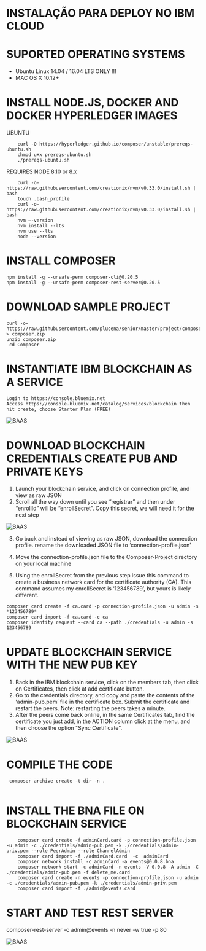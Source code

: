# INSTALAÇÃO PARA DEPLOY NO IBM CLOUD

# SUPORTED OPERATING SYSTEMS
- Ubuntu Linux 14.04 / 16.04 LTS ONLY !!!
- MAC OS X 10.12+

# INSTALL NODE.JS, DOCKER AND DOCKER HYPERLEDGER IMAGES 

UBUNTU

```     
    curl -O https://hyperledger.github.io/composer/unstable/prereqs-ubuntu.sh
    chmod u+x prereqs-ubuntu.sh
    ./prereqs-ubuntu.sh
```

    
REQUIRES NODE 8.10 or 8.x
```
    curl -o- https://raw.githubusercontent.com/creationix/nvm/v0.33.0/install.sh | bash
    touch .bash_profile
    curl -o- https://raw.githubusercontent.com/creationix/nvm/v0.33.0/install.sh | bash
    nvm —-version
    nvm install --lts
    nvm use --lts
    node --version
```
 
# INSTALL COMPOSER 
```
npm install -g --unsafe-perm composer-cli@0.20.5
npm install -g --unsafe-perm composer-rest-server@0.20.5

```

# DOWNLOAD SAMPLE PROJECT 
```
curl -o- https://raw.githubusercontent.com/plucena/senior/master/project/composer.zip > composer.zip
unzip composer.zip
 cd Composer
```



# INSTANTIATE IBM BLOCKCHAIN AS A SERVICE 

```
Login to https://console.bluemix.net
Access https://console.bluemix.net/catalog/services/blockchain then hit create, choose Starter Plan (FREE)
```
![BAAS](https://cdn-images-1.medium.com/max/1600/1*OwZiPHH00uUO0ALStas1Ew.gif)


# DOWNLOAD BLOCKCHAIN CREDENTIALS CREATE PUB AND PRIVATE KEYS 

1. Launch your blockchain service, and click on connection profile, and view as raw JSON
2. Scroll all the way down until you see “registrar” and then under “enrollId” will be “enrollSecret”. Copy this secret, we will need it for the next step

![BAAS](https://cdn-images-1.medium.com/max/1600/1*5xSoM5S2KfJGf9T-tzYAzA.gif)

3. Go back and instead of viewing as raw JSON, download the connection profile.
rename the downloaded JSON file to ‘connection-profile.json’


4. Move the connection-profile.json file to the Composer-Project directory on your local machine

5. Using the enrollSecret from the previous step issue this command to create a business network card for the certificate authority (CA). This command assumes my enrollSecret is ‘123456789’, but yours is likely different.

```
composer card create -f ca.card -p connection-profile.json -u admin -s *123456789*
composer card import -f ca.card -c ca
composer identity request --card ca --path ./credentials -u admin -s 123456789
```

# UPDATE BLOCKCHAIN SERVICE WITH THE NEW PUB KEY

1. Back in the IBM blockchain service, click on the members tab, then click on Certificates, then click at add certificate button. 
2. Go to the credentials directory, and copy and paste the contents of the ‘admin-pub.pem’ file in the certificate box. Submit the certificate and restart the peers. Note: restarting the peers takes a minute.
3. After the peers come back online, in the same Certificates tab, find the certificate you just add, in the ACTION column click at the menu, and then choose the option "Sync Certificate".

![BAAS](https://cdn-images-1.medium.com/max/1600/1*5xSoM5S2KfJGf9T-tzYAzA.gif)


# COMPILE THE CODE
```
 composer archive create -t dir -n .
  
```

# INSTALL THE BNA FILE ON BLOCKCHAIN SERVICE
```
    composer card create -f adminCard.card -p connection-profile.json -u admin -c ./credentials/admin-pub.pem -k ./credentials/admin-priv.pem --role PeerAdmin --role ChannelAdmin
    composer card import -f ./adminCard.card  -c  adminCard
    composer network install -c adminCard -a events@0.0.8.bna
    composer network start -c adminCard -n events -V 0.0.8 -A admin -C ./credentials/admin-pub.pem -f delete_me.card
    composer card create -n events -p connection-profile.json -u admin -c ./credentials/admin-pub.pem -k ./credentials/admin-priv.pem
    composer card import -f ./admin@events.card
```

# START AND TEST REST SERVER
composer-rest-server -c admin@events -n never -w true -p 80

![BAAS](https://cdn-images-1.medium.com/max/1600/1*lfkagutwWlMv--ax6SMwTQ.gif)


